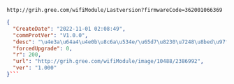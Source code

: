 `http://grih.gree.com/wifiModule/Lastversion?firmwareCode=362001066369`

```json
{
  "CreateDate": "2022-11-01 02:08:49",
  "commProtVer": "V1.0.0",
  "desc": "\u4e3a\u64a4\u4e0b\u8c6a\u534e/\u65d7\u8230\u7248\u8bed\u97f3\u677f1.406\u7248\u672c\u66f4\u65b0",
  "forcedUpgrade": 0,
  "r": 200,
  "url": "http://grih.gree.com/wifiModule/image/10488/2386992",
  "ver": "1.000"
}```